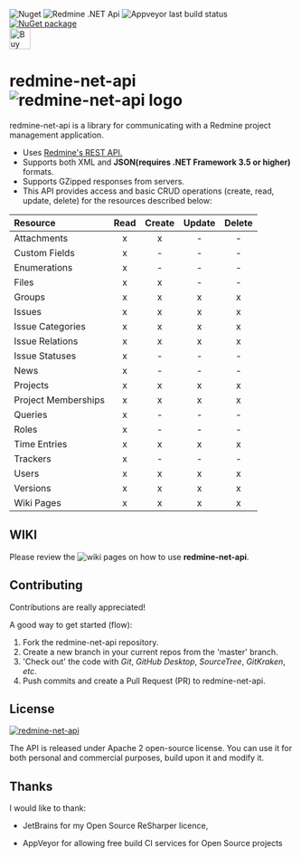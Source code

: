 
![Nuget](https://img.shields.io/nuget/dt/redmine-net-api)
![Redmine .NET Api](https://github.com/zapadi/redmine-net-api/workflows/Redmine%20.NET%20Api/badge.svg?branch=master)
![Appveyor last build status](https://ci.appveyor.com/api/projects/status/github/zapadi/redmine-net-api?branch=master&svg=true&passingText=master%20-%20OK&failingText=ups...)
[![NuGet package](https://img.shields.io/nuget/v/redmine-api.svg)](https://www.nuget.org/packages/redmine-api)  
<a href="https://www.buymeacoffee.com/vXCNnz9" target="_blank"><img src="https://cdn.buymeacoffee.com/buttons/lato-yellow.png" alt="Buy Me A Coffee" height="37" ></a>


# redmine-net-api   ![redmine-net-api logo](https://github.com/zapadi/redmine-net-api/blob/master/logo.png) 

redmine-net-api is a library for communicating with a Redmine project management application.

* Uses [Redmine's REST API.](http://www.redmine.org/projects/redmine/wiki/Rest_api/)
* Supports both XML and **JSON(requires .NET Framework 3.5 or higher)** formats.
* Supports GZipped responses from servers.
* This API provides access and basic CRUD operations (create, read, update, delete) for the resources described below:

|Resource  | Read   | Create   | Update   | Delete  |
|:---------|:------:|:--------:|:--------:|:-------:|
 Attachments|x|x|-|-
 Custom Fields|x|-|-|-
 Enumerations  |x|-|-|-
 Files |x|x|-|-
 Groups|x|x|x|x
 Issues  |x|x|x|x
 Issue Categories|x|x|x|x
 Issue Relations|x|x|x|x
 Issue Statuses|x|-|-|-
 News|x|-|-|-
 Projects|x|x|x|x
 Project Memberships|x|x|x|x
 Queries  |x|-|-|-
 Roles |x|-|-|-
 Time Entries |x|x|x|x
 Trackers |x|-|-|-
 Users |x|x|x|x
 Versions |x|x|x|x
 Wiki Pages |x|x|x|x

## WIKI

Please review the ![wiki](https://github.com/zapadi/redmine-net-api/wiki) pages on how to use **redmine-net-api**.

## Contributing
Contributions are really appreciated!

A good way to get started (flow):

1. Fork the redmine-net-api repository.
2. Create a new branch in your current repos from the 'master' branch.
3. 'Check out' the code with *Git*, *GitHub Desktop*, *SourceTree*, *GitKraken*, *etc*.
4. Push commits and create a Pull Request (PR) to redmine-net-api.

## License
[![redmine-net-api](https://img.shields.io/hexpm/l/plug.svg)]()

The API is released under Apache 2 open-source license. You can use it for both personal and commercial purposes, build upon it and modify it.

## Thanks

I would like to thank:

* JetBrains for my Open Source ReSharper licence, 

* AppVeyor for allowing free build CI services for Open Source projects
